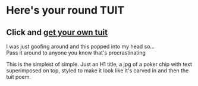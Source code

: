 # Here's your round TUIT  
## Click and [get your own tuit](https://sjroma.github.io/roundtuit)
I was just goofing around and this popped into my head so...   
Pass it around to anyone you know that's procrastinating  

This is the simplest of simple. Just an H1 title, a jpg of a poker chip with text superimposed
on top, styled to make it look like it's carved in and then the tuit poem.